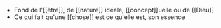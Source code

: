 - Fond de l'[[être]], de [[nature]] idéale, [[concept]]uelle ou de [[Dieu]]
- Ce qui fait qu'une [[chose]] est ce qu'elle est, son essence